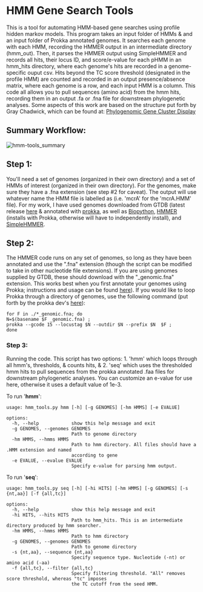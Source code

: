 # HMM Gene Search Tools
This is a tool for automating HMM-based gene searches using profile hidden markov models. This program takes an input folder of HMMs & and an input folder of Prokka annotated genomes. It searches each genome with each HMM, recording the HMMER output in an intermediate directory (hmm_out). Then, it parses the HMMER output using SimpleHMMER and records all hits, their locus ID, and score/e-value for each pHMM in an hmm_hits directory, where each genome's hits are recorded in a genome-specific ouput csv. Hits beyond the TC score threshold (designated in the profile HMM) are counted and recorded in an output presence/absence matrix, where each genome is a row, and each input HMM is a column. This code all allows you to pull sequences (amino acid) from the hmm hits, recording them in an output .fa or .fna file for downstream phylogenetic analyses.
Some aspects of this work are based on the structure put forth by Gray Chadwick, which can be found at: [Phylogenomic Gene Cluster Display](https://github.com/gchadwick/phylogenomic_gene_cluster_display) 

## Summary Workflow: 
![hmm-tools_summary](https://github.com/kshalv/hmm_tools/assets/143134539/97743fe1-b064-44fd-a21e-361bf07759a1)


## Step 1: 
You'll need a set of genomes (organized in their own directory) and a set of HMMs of interest (organized in their own directory). For the genomes, make sure they have a .fna extension (see step #2 for caveat). The output will use whatever name the HMM file is labelled as (i.e. 'mcrA' for the 'mcrA.HMM' file). For my work, I have used genomes downloaded from GTDB (latest release [here](https://data.gtdb.ecogenomic.org/releases/) & annotated with [prokka](https://github.com/tseemann/prokka), as well as [Biopython](https://biopython.org/), [HMMER](http://hmmer.org/documentation.html) (installs with Prokka, otherwise will have to independently install), and [SimpleHMMER](https://github.com/minillinim/SimpleHMMER/tree/master).

## Step 2: 
The HMMER code runs on any set of genomes, so long as they have been annotated and use the ".fna" extension (though the script can be modified to take in other nucleotide file extensions). If you are using genomes supplied by GTDB, these should download with the "_genomic.fna" extension. This works best when you first annotate your genomes using Prokka; instructions and usage can be found [here](https://github.com/tseemann/prokka/)). If you would like to loop Prokka through a directory of genomes, use the following command (put forth by the prokka dev's [here](https://github.com/tseemann/prokka/issues/187)): 



    for F in ./*_genomic.fna; do  
    N=$(basename $F _genomic.fna) ;   
    prokka --gcode 15 --locustag $N --outdir $N --prefix $N  $F ; 
    done  
    


### Step 3: 
Running the code. This script has two options: 1. 'hmm' which loops through all hmm's, thresholds, & counts hits, & 2. 'seq' which uses the thresholded hmm hits to pull sequences from the prokka annotated .faa files for downstream phylogenetic analyses. You can customize an e-value for use here, otherwise it uses a default value of 1e-3.

To run '**hmm**':

``` 
usage: hmm_tools.py hmm [-h] [-g GENOMES] [-hm HMMS] [-e EVALUE]

options:
  -h, --help            show this help message and exit
  -g GENOMES, --genomes GENOMES
                        Path to genome directory
  -hm HMMS, --hmms HMMS
                        Path to hmm directory. All files should have a .HMM extension and named
                        according to gene
  -e EVALUE, --evalue EVALUE
                        Specify e-value for parsing hmm output.

```



To run '**seq**':

```
usage: hmm_tools.py seq [-h] [-hi HITS] [-hm HMMS] [-g GENOMES] [-s {nt,aa}] [-f {all,tc}]

options:
  -h, --help            show this help message and exit
  -hi HITS, --hits HITS
                        Path to hmm_hits. This is an intermediate directory produced by hmm searcher.
  -hm HMMS, --hmms HMMS
                        Path to hmm directory
  -g GENOMES, --genomes GENOMES
                        Path to genome directory
  -s {nt,aa}, --sequence {nt,aa}
                        Specify sequence type. Nucleotide (-nt) or amino acid (-aa)
  -f {all,tc}, --filter {all,tc}
                        Specify filtering threshold. "All" removes score threshold, whereas "tc" imposes
                        the TC cutoff from the seed HMM.
```
